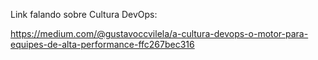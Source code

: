 Link falando sobre Cultura DevOps:

https://medium.com/@gustavoccvilela/a-cultura-devops-o-motor-para-equipes-de-alta-performance-ffc267bec316
